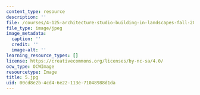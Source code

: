 ```yaml
---
content_type: resource
description: ''
file: /courses/4-125-architecture-studio-building-in-landscapes-fall-2002/00cd8e2b4cd46e22113e71048988d1da_5.jpg
file_type: image/jpeg
image_metadata:
  caption: ''
  credit: ''
  image-alt: ''
learning_resource_types: []
license: https://creativecommons.org/licenses/by-nc-sa/4.0/
ocw_type: OCWImage
resourcetype: Image
title: 5.jpg
uid: 00cd8e2b-4cd4-6e22-113e-71048988d1da
---
```

